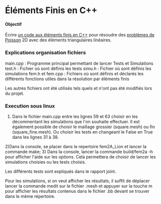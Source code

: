 # Éléments Finis en C++

#### Objectif

Écrire [un code aux éléments finis en C++](course/code.md) pour résoudre des 
[problèmes de Poisson](course/poisson.md) 2D avec des éléments triangulaires
linéaires. 

### Explications organisation fichiers

main.cpp : Programme principal permettant de lancer Tests et Simulations
test.h : Fichier où sont définis les tests
simu.h : Fichier où sont définis les simulations
fem.h et fem.cpp : Fichiers où sont définis et déclarés les différents fonctions utiles dans la résolution par éléments finis

Les autres fichiers ont été utilisés tels quels et n'ont pas été modifiés lors du projet.

### Execution sous linux

1) Dans le fichier main.cpp entre les lignes 59 et 63 choisir en les décommentant les simulations que l'on souhaite effectuer. Il est également possible de choisir le maillage grossier (square.mesh) ou fin (square_fine.mesh).
Ou choisir les tests en changeant le False en True dans les lignes 31 à 38.

2)Dans la console, se placer dans le repertoire fem2A_Lion et lancer la commande make;
3) Dans la console, lancer la commande build/fem2a -h pour afficher l'aide sur les options. Cela permettera de choisir de lancer les simulations choisies ou les tests choisis.

Les différents tests sont expliqués dans le rapport joint.

Pour les simulations, si on veut afficher les résultats, il suffit de déplacer lancer la commande medit sur le fichier .mesh et appuyer sur la touche m pour afficher les résultats contenus dans le fichier .bb devant se trouver dans le même répertoire.


